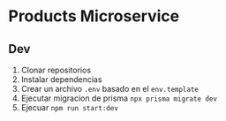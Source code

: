 # Products Microservice


## Dev

1. Clonar repositorios
2. Instalar dependencias
3. Crear un archivo `.env` basado en el `env.template`
4. Ejecutar migracion de prisma `npx prisma migrate dev`
5. Ejecuar `npm run start:dev`
